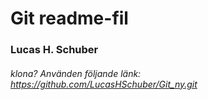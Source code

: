 # Git readme-fil 
### Lucas H. Schuber
###### klona? Använden följande länk: https://github.com/LucasHSchuber/Git_ny.git